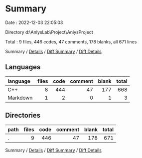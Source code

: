 # Summary

Date : 2022-12-03 22:05:03

Directory d:\\AnlysLab\\Project\\AnlysProject

Total : 9 files,  446 codes, 47 comments, 178 blanks, all 671 lines

Summary / [Details](details.md) / [Diff Summary](diff.md) / [Diff Details](diff-details.md)

## Languages
| language | files | code | comment | blank | total |
| :--- | ---: | ---: | ---: | ---: | ---: |
| C++ | 8 | 444 | 47 | 177 | 668 |
| Markdown | 1 | 2 | 0 | 1 | 3 |

## Directories
| path | files | code | comment | blank | total |
| :--- | ---: | ---: | ---: | ---: | ---: |
| . | 9 | 446 | 47 | 178 | 671 |

Summary / [Details](details.md) / [Diff Summary](diff.md) / [Diff Details](diff-details.md)